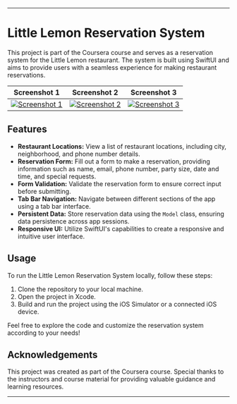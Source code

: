 
---

# Little Lemon Reservation System

This project is part of the Coursera course and serves as a reservation system for the Little Lemon restaurant. The system is built using SwiftUI and aims to provide users with a seamless experience for making restaurant reservations.

| Screenshot 1 | Screenshot 2 | Screenshot 3 |
| --- | --- | --- |
| [![Screenshot 1](https://github.com/fahad0samara/swift-Little-Lemon-reservation/assets/90055525/9a5b82aa-0ec6-4e3c-88e9-ee95e0ae5cc2)](https://github.com/fahad0samara/swift-Little-Lemon-reservation/assets/90055525/9a5b82aa-0ec6-4e3c-88e9-ee95e0ae5cc2) | [![Screenshot 2](https://github.com/fahad0samara/swift-Little-Lemon-reservation/assets/90055525/9d9a345d-7770-4141-8541-914143da3500)](https://github.com/fahad0samara/swift-Little-Lemon-reservation/assets/90055525/9d9a345d-7770-4141-8541-914143da3500) | [![Screenshot 3](https://github.com/fahad0samara/swift-Little-Lemon-reservation/assets/90055525/7ed6d1f0-2a42-498b-a245-ab191cdec6af)](https://github.com/fahad0samara/swift-Little-Lemon-reservation/assets/90055525/7ed6d1f0-2a42-498b-a245-ab191cdec6af) |


## Features

- **Restaurant Locations:** View a list of restaurant locations, including city, neighborhood, and phone number details.
- **Reservation Form:** Fill out a form to make a reservation, providing information such as name, email, phone number, party size, date and time, and special requests.
- **Form Validation:** Validate the reservation form to ensure correct input before submitting.
- **Tab Bar Navigation:** Navigate between different sections of the app using a tab bar interface.
- **Persistent Data:** Store reservation data using the `Model` class, ensuring data persistence across app sessions.
- **Responsive UI:** Utilize SwiftUI's capabilities to create a responsive and intuitive user interface.

## Usage

To run the Little Lemon Reservation System locally, follow these steps:

1. Clone the repository to your local machine.
2. Open the project in Xcode.
3. Build and run the project using the iOS Simulator or a connected iOS device.

Feel free to explore the code and customize the reservation system according to your needs!

## Acknowledgements

This project was created as part of the Coursera course. Special thanks to the instructors and course material for providing valuable guidance and learning resources.

---

